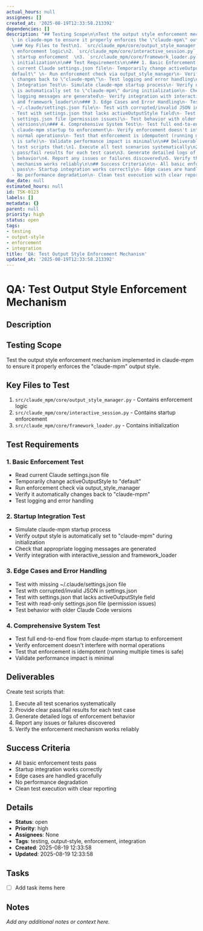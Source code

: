 ```yaml
---
actual_hours: null
assignees: []
created_at: '2025-08-19T12:33:58.213392'
dependencies: []
description: "## Testing Scope\n\nTest the output style enforcement mechanism implemented\
  \ in claude-mpm to ensure it properly enforces the \"claude-mpm\" output style.\n\
  \n## Key Files to Test\n1. `src/claude_mpm/core/output_style_manager.py` - Contains\
  \ enforcement logic\n2. `src/claude_mpm/core/interactive_session.py` - Contains\
  \ startup enforcement  \n3. `src/claude_mpm/core/framework_loader.py` - Contains\
  \ initialization\n\n## Test Requirements\n\n### 1. Basic Enforcement Test\n- Read\
  \ current Claude settings.json file\n- Temporarily change activeOutputStyle to \"\
  default\" \n- Run enforcement check via output_style_manager\n- Verify it automatically\
  \ changes back to \"claude-mpm\"\n- Test logging and error handling\n\n### 2. Startup\
  \ Integration Test\n- Simulate claude-mpm startup process\n- Verify output style\
  \ is automatically set to \"claude-mpm\" during initialization\n- Check that appropriate\
  \ logging messages are generated\n- Verify integration with interactive_session\
  \ and framework_loader\n\n### 3. Edge Cases and Error Handling\n- Test with missing\
  \ ~/.claude/settings.json file\n- Test with corrupted/invalid JSON in settings.json\n\
  - Test with settings.json that lacks activeOutputStyle field\n- Test with read-only\
  \ settings.json file (permission issues)\n- Test behavior with older Claude Code\
  \ versions\n\n### 4. Comprehensive System Test\n- Test full end-to-end flow from\
  \ claude-mpm startup to enforcement\n- Verify enforcement doesn't interfere with\
  \ normal operations\n- Test that enforcement is idempotent (running multiple times\
  \ is safe)\n- Validate performance impact is minimal\n\n## Deliverables\n\nCreate\
  \ test scripts that:\n1. Execute all test scenarios systematically\n2. Provide clear\
  \ pass/fail results for each test case\n3. Generate detailed logs of enforcement\
  \ behavior\n4. Report any issues or failures discovered\n5. Verify the enforcement\
  \ mechanism works reliably\n\n## Success Criteria\n\n- All basic enforcement tests\
  \ pass\n- Startup integration works correctly\n- Edge cases are handled gracefully\n\
  - No performance degradation\n- Clean test execution with clear reporting"
due_date: null
estimated_hours: null
id: TSK-0123
labels: []
metadata: {}
parent: null
priority: high
status: open
tags:
- testing
- output-style
- enforcement
- integration
title: 'QA: Test Output Style Enforcement Mechanism'
updated_at: '2025-08-19T12:33:58.213392'
---
```


# QA: Test Output Style Enforcement Mechanism

## Description
## Testing Scope

Test the output style enforcement mechanism implemented in claude-mpm to ensure it properly enforces the "claude-mpm" output style.

## Key Files to Test
1. `src/claude_mpm/core/output_style_manager.py` - Contains enforcement logic
2. `src/claude_mpm/core/interactive_session.py` - Contains startup enforcement  
3. `src/claude_mpm/core/framework_loader.py` - Contains initialization

## Test Requirements

### 1. Basic Enforcement Test
- Read current Claude settings.json file
- Temporarily change activeOutputStyle to "default" 
- Run enforcement check via output_style_manager
- Verify it automatically changes back to "claude-mpm"
- Test logging and error handling

### 2. Startup Integration Test
- Simulate claude-mpm startup process
- Verify output style is automatically set to "claude-mpm" during initialization
- Check that appropriate logging messages are generated
- Verify integration with interactive_session and framework_loader

### 3. Edge Cases and Error Handling
- Test with missing ~/.claude/settings.json file
- Test with corrupted/invalid JSON in settings.json
- Test with settings.json that lacks activeOutputStyle field
- Test with read-only settings.json file (permission issues)
- Test behavior with older Claude Code versions

### 4. Comprehensive System Test
- Test full end-to-end flow from claude-mpm startup to enforcement
- Verify enforcement doesn't interfere with normal operations
- Test that enforcement is idempotent (running multiple times is safe)
- Validate performance impact is minimal

## Deliverables

Create test scripts that:
1. Execute all test scenarios systematically
2. Provide clear pass/fail results for each test case
3. Generate detailed logs of enforcement behavior
4. Report any issues or failures discovered
5. Verify the enforcement mechanism works reliably

## Success Criteria

- All basic enforcement tests pass
- Startup integration works correctly
- Edge cases are handled gracefully
- No performance degradation
- Clean test execution with clear reporting

## Details
- **Status**: open
- **Priority**: high
- **Assignees**: None
- **Tags**: testing, output-style, enforcement, integration
- **Created**: 2025-08-19 12:33:58
- **Updated**: 2025-08-19 12:33:58

## Tasks
- [ ] Add task items here

## Notes
_Add any additional notes or context here._
